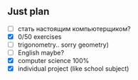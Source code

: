 ## Just plan
- [ ] стать настоящим компьютерщиком?
- [x] 0/50 exercises
- [ ] trigonometry.. sorry geometry)
- [ ] English maybe?
- [x] computer science 100%
- [x] individual project (like school subject)
